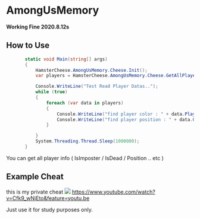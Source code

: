 # AmongUsMemory

**Working Fine 2020.8.12s**

## How to Use
 
 ```cs
        static void Main(string[] args)
        {
            HamsterCheese.AmongUsMemory.Cheese.Init();
            var players = HamsterCheese.AmongUsMemory.Cheese.GetAllPlayers();

            Console.WriteLine("Test Read Player Datas..");
            while (true)
            {
                foreach (var data in players)
                {
                    Console.WriteLine("find player color : " + data.PlayerInfo.Value.ColorId);
                    Console.WriteLine("find player position : " + data.GetSyncPosition().x + "," + data.GetSyncPosition().y);
                }

            }
            System.Threading.Thread.Sleep(1000000);
        }
 ```

You can get all player info ( IsImposter / IsDead / Position .. etc )

## Example Cheat

 this is my private cheat
 ![](https://github.com/shlifedev/AmongUsPublic/blob/master/Example.PNG) 
 https://www.youtube.com/watch?v=Cfk9_wNjEto&feature=youtu.be
 
 
Just use it for study purposes only.


